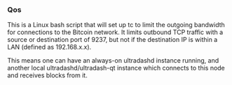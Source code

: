 ### Qos ###

This is a Linux bash script that will set up tc to limit the outgoing bandwidth for connections to the Bitcoin network. It limits outbound TCP traffic with a source or destination port of 9237, but not if the destination IP is within a LAN (defined as 192.168.x.x).

This means one can have an always-on ultradashd instance running, and another local ultradashd/ultradash-qt instance which connects to this node and receives blocks from it.
